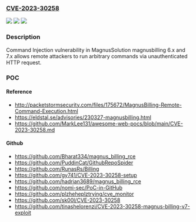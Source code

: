 ### [CVE-2023-30258](https://cve.mitre.org/cgi-bin/cvename.cgi?name=CVE-2023-30258)
![](https://img.shields.io/static/v1?label=Product&message=n%2Fa&color=blue)
![](https://img.shields.io/static/v1?label=Version&message=n%2Fa%20&color=brightgreen)
![](https://img.shields.io/static/v1?label=Vulnerability&message=n%2Fa&color=brightgreen)

### Description

Command Injection vulnerability in MagnusSolution magnusbilling 6.x and 7.x allows remote attackers to run arbitrary commands via unauthenticated HTTP request.

### POC

#### Reference
- http://packetstormsecurity.com/files/175672/MagnusBilling-Remote-Command-Execution.html
- https://eldstal.se/advisories/230327-magnusbilling.html
- https://github.com/MarkLee131/awesome-web-pocs/blob/main/CVE-2023-30258.md

#### Github
- https://github.com/Bharat334/magnus_billing_rce
- https://github.com/PuddinCat/GithubRepoSpider
- https://github.com/RunasRs/Billing
- https://github.com/gy741/CVE-2023-30258-setup
- https://github.com/hadrian3689/magnus_billing_rce
- https://github.com/nomi-sec/PoC-in-GitHub
- https://github.com/plzheheplztrying/cve_monitor
- https://github.com/sk00l/CVE-2023-30258
- https://github.com/tinashelorenzi/CVE-2023-30258-magnus-billing-v7-exploit

